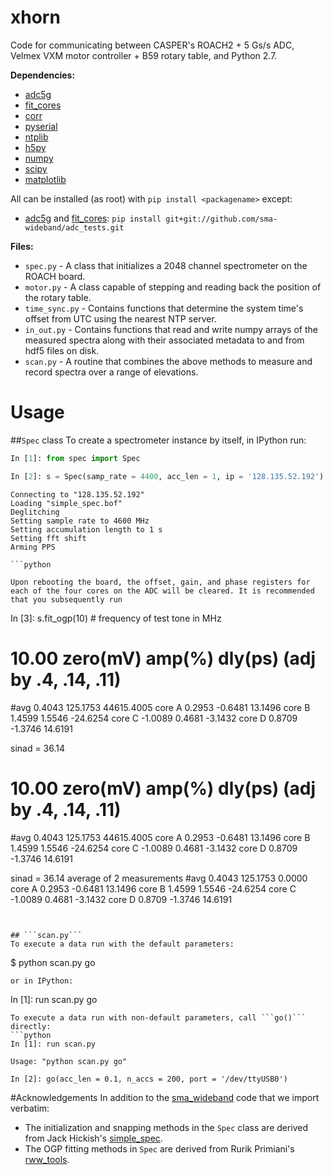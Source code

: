 # xhorn
Code for communicating between CASPER's ROACH2 + 5 Gs/s ADC, Velmex VXM motor controller + B59 rotary table, and Python 2.7.

**Dependencies:**
 * [adc5g]
 * [fit_cores]
 * [corr]
 * [pyserial]
 * [ntplib]
 * [h5py]
 * [numpy]
 * [scipy]
 * [matplotlib]

All can be installed (as root) with ```pip install <packagename>``` except:
 * [adc5g] and [fit_cores]: ```pip install git+git://github.com/sma-wideband/adc_tests.git```

**Files:**
 * ```spec.py``` - A class that initializes a 2048 channel spectrometer on the ROACH board.
 * ```motor.py``` - A class capable of stepping and reading back the position of the rotary table.
 * ```time_sync.py``` - Contains functions that determine the system time's offset from UTC using the nearest NTP server.
 * ```in_out.py``` - Contains functions that read and write numpy arrays of the measured spectra along with their associated metadata to and from hdf5 files on disk.
 * ```scan.py``` - A routine that combines the above methods to measure and record spectra over a range of elevations. 

# Usage
##```Spec``` class
To create a spectrometer instance by itself, in IPython run:
```python
In [1]: from spec import Spec

In [2]: s = Spec(samp_rate = 4400, acc_len = 1, ip = '128.135.52.192')
```
	Connecting to "128.135.52.192"
	Loading "simple_spec.bof"
	Deglitching
	Setting sample rate to 4600 MHz
	Setting accumulation length to 1 s
	Setting fft shift
	Arming PPS
```
```python

Upon rebooting the board, the offset, gain, and phase registers for each of the four cores on the ADC will be cleared. It is recommended that you subsequently run
```
In [3]: s.fit_ogp(10) # frequency of test tone in MHz
# 10.00  zero(mV) amp(%)  dly(ps) (adj by .4, .14, .11)
#avg     0.4043 125.1753 44615.4005
core A   0.2953 -0.6481  13.1496
core B   1.4599  1.5546 -24.6254
core C  -1.0089  0.4681  -3.1432
core D   0.8709 -1.3746  14.6191

sinad = 36.14
# 10.00  zero(mV) amp(%)  dly(ps) (adj by .4, .14, .11)
#avg     0.4043 125.1753 44615.4005
core A   0.2953 -0.6481  13.1496
core B   1.4599  1.5546 -24.6254
core C  -1.0089  0.4681  -3.1432
core D   0.8709 -1.3746  14.6191

sinad = 36.14
average of 2 measurements
#avg     0.4043 125.1753   0.0000
core A   0.2953 -0.6481  13.1496
core B   1.4599  1.5546 -24.6254
core C  -1.0089  0.4681  -3.1432
core D   0.8709 -1.3746  14.6191
```


## ```scan.py```
To execute a data run with the default parameters:
```
$ python scan.py go
```
or in IPython:
```
In [1]: run scan.py go
```
To execute a data run with non-default parameters, call ```go()``` directly:
```python
In [1]: run scan.py

Usage: "python scan.py go"

In [2]: go(acc_len = 0.1, n_accs = 200, port = '/dev/ttyUSB0')
```

#Acknowledgements
In addition to the [sma_wideband] code that we import verbatim:
 * The initialization and snapping methods in the ```Spec``` class are derived from Jack Hickish's [simple_spec].
 * The OGP fitting methods in ```Spec``` are derived from Rurik Primiani's [rww_tools].


[adc5g]: <https://github.com/sma-wideband/adc_tests/tree/master/adc5g>
[corr]: <https://github.com/ska-sa/corr>
[pyserial]: <https://github.com/pyserial/pyserial>
[ntplib]: <https://github.com/Tipoca/ntplib>
[h5py]: <https://github.com/h5py/h5py>
[numpy]: <https://github.com/numpy/numpy>
[scipy]: <https://github.com/scipy/scipy>
[matplotlib]: <https://github.com/matplotlib/matplotlib>
[fit_cores]: <https://github.com/sma-wideband/adc_tests/blob/master/fit_cores.py>
[simple_spec]: <https://github.com/jack-h/ami_correlator_sw/blob/master/ami/scripts/simple_spec/spec_init.py>
[rww_tools]: <https://github.com/sma-wideband/adc_tests/blob/master/rww_tools.py>
[sma_wideband]: <https://github.com/sma-wideband>